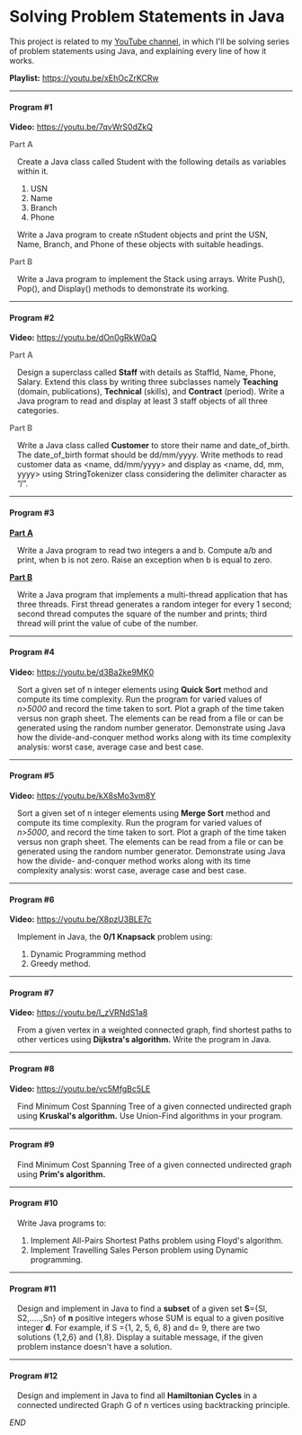# Solving Problem Statements in Java
This project is related to my <a href="https://www.youtube.com/channel/UCaJWk3J3DX-oCddsgw4bTNw">YouTube channel</a>, in which I'll be solving series of problem statements using Java, and explaining every line of how it works.

**Playlist:** https://youtu.be/xEhOcZrKCRw

<hr>

#### Program #1

**Video:** https://youtu.be/7qvWrS0dZkQ

<b style="color: #727272">Part A</b>
<div style="margin-left: 1em;">
  <p>
    Create a Java class called Student with the following details as variables within it.
  </p>

  <ol>
  <li>USN</li>
  <li>Name</li>
  <li>Branch</li>
  <li>Phone</li>
  </ol>
  <p>
    Write a Java program to create nStudent objects and print the USN, Name, Branch, and Phone of these objects with suitable headings.
    <br>
  </p>
</div>

<b style="color: #727272">Part B</b>
<div style="margin-left: 1em;">
  <p>
    Write a Java program to implement the Stack using arrays. Write Push(), Pop(), and Display() methods to demonstrate its working.
  </p>
</div>

<hr>

#### Program #2

**Video:** https://youtu.be/dOn0gRkW0aQ

<b style="color: #727272">Part A</b>
<div style="margin-left: 1em;">
  <p>
    Design a superclass called <b>Staff</b> with details as StaffId, Name, Phone, Salary. Extend this class by writing three subclasses namely <b>Teaching</b> (domain, publications), <b>Technical</b> (skills), and <b>Contract</b> (period). Write a Java program to read and display at least 3 staff objects of all three categories.
  </p>
</div>

<b style="color: #727272">Part B</b>
<div style="margin-left: 1em;">
  <p>
    Write a Java class called <b>Customer</b> to store their name and date_of_birth. The date_of_birth format should be dd/mm/yyyy. Write methods to read customer data as 
    &lt;name, dd/mm/yyyy> and display as &lt;name, dd, mm, yyyy> using StringTokenizer class considering the delimiter character as “/”.
  </p>
</div>

<hr>

#### Program #3

<b style="color: #727272"><a href="https://youtu.be/Rf48wMO0c0c" target="_blank">Part A</a></b>
<div style="margin-left: 1em;">
  <p>
    Write a Java program to read two integers a and b. Compute a/b and print, when b is not zero. Raise an exception when b is equal to zero.
  </p>
</div>

<b style="color: #727272"><a href="https://youtu.be/Hk5OECnavYc">Part B</a></b>
<div style="margin-left: 1em;">
  <p>
    Write a Java program that implements a multi-thread application that has three threads. First thread generates a random integer for every 1 second; second thread computes the square of the number and prints; third thread will print the value of cube of the number.
  </p>
</div>

<hr>

#### Program #4

**Video:** https://youtu.be/d3Ba2ke9MK0
<div style="margin-left: 1em;">
  <p>
    Sort a given set of n integer elements using <b>Quick Sort</b> method and compute its time complexity. Run the program for varied values of <i>n>5000</i> and record the time taken to sort. Plot a graph of the time taken versus non graph sheet. The elements can be read from a file or can be generated using the random number generator. Demonstrate using Java how the divide-and-conquer method works along with its time complexity analysis: worst case, average case and best case.
  </p>
</div>

<hr>

#### Program #5

**Video:** https://youtu.be/kX8sMo3vm8Y
<div style="margin-left: 1em;">
  <p>
    Sort a given set of n integer elements using <b>Merge Sort</b> method and compute its time complexity. Run the program for varied values of <i>n>5000</i>, and record the time taken to sort. Plot a graph of the time taken versus non graph sheet. The elements can be read from a file or can be generated using the random number generator. Demonstrate using Java how the divide- and-conquer method works along with its time complexity analysis: worst case, average case and best case.
  </p>
</div>

<hr>

#### Program #6

**Video:** https://youtu.be/X8pzU3BLE7c
<div style="margin-left: 1em;">
  <p>
    Implement in Java, the <b>0/1 Knapsack</b> problem using:
    <ol>
      <li>Dynamic Programming method</li> 
      <li>Greedy method.</li>
    </ol>
  </p>
</div>

<hr>

#### Program #7

**Video:** https://youtu.be/I_zVRNdS1a8
<div style="margin-left: 1em;">
  <p>
    From a given vertex in a weighted connected graph, find shortest paths to other vertices using <b>Dijkstra's algorithm.</b> Write the program in Java.
  </p>
</div>

<hr>

#### Program #8

**Video:** https://youtu.be/vc5MfgBc5LE
<div style="margin-left: 1em;">
  <p>
    Find Minimum Cost Spanning Tree of a given connected undirected graph using <b>Kruskal's algorithm.</b> Use Union-Find algorithms in your program.
  </p>
</div>

<hr>

#### Program #9
<div style="margin-left: 1em;">
  <p>
    Find Minimum Cost Spanning Tree of a given connected undirected graph using <b>Prim's algorithm.</b>
  </p>
</div>

<hr>

#### Program #10
<div style="margin-left: 1em;">
  <p>
    Write Java programs to:
    <ol>
      <li>
        Implement All-Pairs Shortest Paths problem using Floyd's algorithm.
      </li>
      <li>
        Implement Travelling Sales Person problem using Dynamic programming.
      </li>
    </ol>
  </p>
</div>

<hr>

#### Program #11
<div style="margin-left: 1em;">
  <p>
    Design and implement in Java to find a <b>subset</b> of a given set <b>S</b>={Sl, S2,.....,Sn} of <b>n</b> positive integers whose SUM is equal to a given positive integer <b>d</b>. For example, if S ={1, 2, 5, 6, 8} and d= 9, there are two solutions {1,2,6} and {1,8}. Display a suitable message, if the given problem instance doesn't have a solution.
  </p>
</div>

<hr>

#### Program #12
<div style="margin-left: 1em;">
  <p>
    Design and implement in Java to find all <b>Hamiltonian Cycles</b> in a connected undirected Graph G of n vertices using backtracking principle.
  </p>
</div>

*END*

